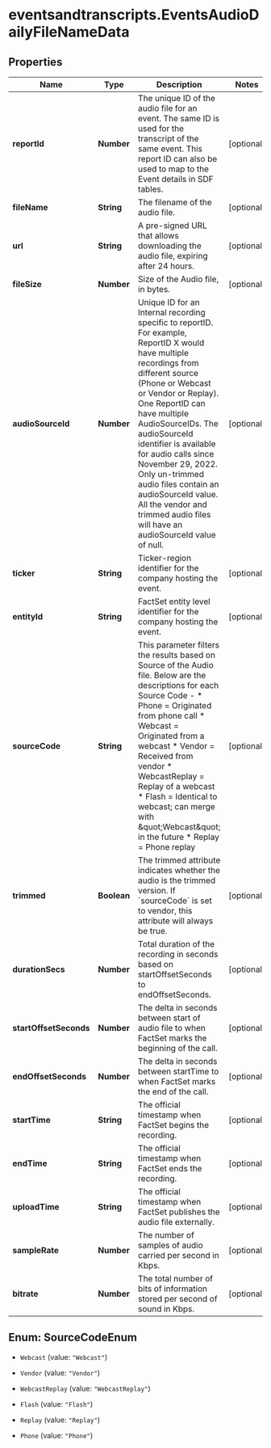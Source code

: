 # eventsandtranscripts.EventsAudioDailyFileNameData

## Properties

Name | Type | Description | Notes
------------ | ------------- | ------------- | -------------
**reportId** | **Number** | The unique ID of the audio file for an event. The same ID is used for the transcript of the same event. This report ID can also be used to map to the Event details in SDF tables. | [optional] 
**fileName** | **String** | The filename of the audio file. | [optional] 
**url** | **String** | A pre-signed URL that allows downloading the audio file, expiring after 24 hours. | [optional] 
**fileSize** | **Number** | Size of the Audio file, in bytes. | [optional] 
**audioSourceId** | **Number** | Unique ID for an Internal recording specific to reportID. For example, ReportID X would have multiple recordings from different source (Phone or Webcast or Vendor or Replay). One ReportID can have multiple AudioSourceIDs.  The audioSourceId identifier is available for audio calls since November 29, 2022. Only un-trimmed audio files contain an audioSourceId value. All the vendor and trimmed audio files will have an audioSourceId value of null. | [optional] 
**ticker** | **String** | Ticker-region identifier for the company hosting the event. | [optional] 
**entityId** | **String** | FactSet entity level identifier for the company hosting the event. | [optional] 
**sourceCode** | **String** | This parameter filters the results based on Source of the Audio file. Below are the descriptions for each Source Code - * Phone &#x3D; Originated from phone call * Webcast &#x3D; Originated from a webcast * Vendor &#x3D; Received from vendor * WebcastReplay &#x3D; Replay of a webcast * Flash &#x3D; Identical to webcast; can merge with \&quot;Webcast\&quot; in the future * Replay &#x3D; Phone replay | [optional] 
**trimmed** | **Boolean** |  The trimmed attribute indicates whether the audio is the trimmed version. If &#x60;sourceCode&#x60; is set to vendor, this attribute will always be true.     | [optional] 
**durationSecs** | **Number** | Total duration of the recording in seconds based on startOffsetSeconds to endOffsetSeconds. | [optional] 
**startOffsetSeconds** | **Number** | The delta in seconds between start of audio file to when FactSet marks the beginning of the call. | [optional] 
**endOffsetSeconds** | **Number** | The delta in seconds between startTime to when FactSet marks the end of the call. | [optional] 
**startTime** | **String** | The official timestamp when FactSet begins the recording. | [optional] 
**endTime** | **String** | The official timestamp when FactSet ends the recording. | [optional] 
**uploadTime** | **String** | The official timestamp when FactSet publishes the audio file externally. | [optional] 
**sampleRate** | **Number** | The number of samples of audio carried per second in Kbps. | [optional] 
**bitrate** | **Number** | The total number of bits of information stored per second of sound in Kbps. | [optional] 



## Enum: SourceCodeEnum


* `Webcast` (value: `"Webcast"`)

* `Vendor` (value: `"Vendor"`)

* `WebcastReplay` (value: `"WebcastReplay"`)

* `Flash` (value: `"Flash"`)

* `Replay` (value: `"Replay"`)

* `Phone` (value: `"Phone"`)




